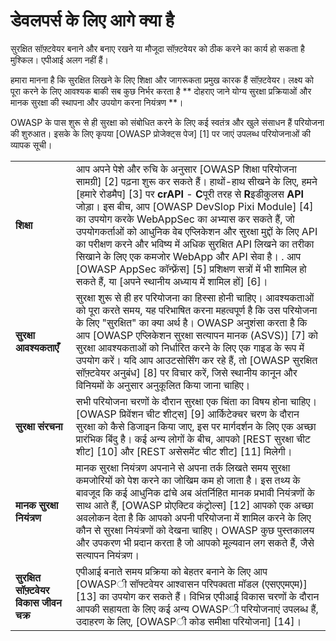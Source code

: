 डेवलपर्स के लिए आगे क्या है
==========================

सुरक्षित सॉफ़्टवेयर बनाने और बनाए रखने या मौजूदा सॉफ़्टवेयर को ठीक करने का कार्य हो सकता है
मुश्किल। एपीआई अलग नहीं हैं।

हमारा मानना ​​है कि सुरक्षित लिखने के लिए शिक्षा और जागरूकता प्रमुख कारक हैं
सॉफ़्टवेयर। लक्ष्य को पूरा करने के लिए आवश्यक बाकी सब कुछ निर्भर करता है
** दोहराए जाने योग्य सुरक्षा प्रक्रियाओं और मानक सुरक्षा की स्थापना और उपयोग करना
नियंत्रण **।

OWASP के पास शुरू से ही सुरक्षा को संबोधित करने के लिए कई स्वतंत्र और खुले संसाधन हैं
परियोजना की शुरुआत। इसके के लिए कृपया [OWASP प्रोजेक्ट्स पेज] [1] पर जाएं
उपलब्ध परियोजनाओं की व्यापक सूची।

| | |
|-|-|
| **शिक्षा** | आप अपने पेशे और रुचि के अनुसार [OWASP शिक्षा परियोजना सामग्री] [2] पढ़ना शुरू कर सकते हैं। हाथों-हाथ सीखने के लिए, हमने [हमारे रोडमैप] [3] पर **crAPI** - **C**पूरी तरह से **R**इडीकुलस **API** जोड़ा। इस बीच, आप [OWASP DevSlop Pixi Module] [4] का उपयोग करके WebAppSec का अभ्यास कर सकते हैं, जो उपयोगकर्ताओं को आधुनिक वेब एप्लिकेशन और सुरक्षा मुद्दों के लिए API का परीक्षण करने और भविष्य में अधिक सुरक्षित API लिखने का तरीका सिखाने के लिए एक कमजोर WebApp और API सेवा है। . आप [OWASP AppSec कॉन्फ़्रेंस] [5] प्रशिक्षण सत्रों में भी शामिल हो सकते हैं, या [अपने स्थानीय अध्याय में शामिल हों] [6]। |
| **सुरक्षा आवश्यकताएँ** | सुरक्षा शुरू से ही हर परियोजना का हिस्सा होनी चाहिए। आवश्यकताओं को पूरा करते समय, यह परिभाषित करना महत्वपूर्ण है कि उस परियोजना के लिए "सुरक्षित" का क्या अर्थ है। OWASP अनुशंसा करता है कि आप [OWASP एप्लिकेशन सुरक्षा सत्यापन मानक (ASVS)] [7] को सुरक्षा आवश्यकताओं को निर्धारित करने के लिए एक गाइड के रूप में उपयोग करें। यदि आप आउटसोर्सिंग कर रहे हैं, तो [OWASP सुरक्षित सॉफ़्टवेयर अनुबंध] [8] पर विचार करें, जिसे स्थानीय कानून और विनियमों के अनुसार अनुकूलित किया जाना चाहिए। |
| **सुरक्षा संरचना** | सभी परियोजना चरणों के दौरान सुरक्षा एक चिंता का विषय होना चाहिए। [OWASP प्रिवेंशन चीट शीट्स] [9] आर्किटेक्चर चरण के दौरान सुरक्षा को कैसे डिजाइन किया जाए, इस पर मार्गदर्शन के लिए एक अच्छा प्रारंभिक बिंदु है। कई अन्य लोगों के बीच, आपको [REST सुरक्षा चीट शीट] [10] और [REST असेसमेंट चीट शीट] [11] मिलेगी। |
| **मानक सुरक्षा नियंत्रण** | मानक सुरक्षा नियंत्रण अपनाने से अपना तर्क लिखते समय सुरक्षा कमजोरियों को पेश करने का जोखिम कम हो जाता है। इस तथ्य के बावजूद कि कई आधुनिक ढांचे अब अंतर्निहित मानक प्रभावी नियंत्रणों के साथ आते हैं, [OWASP प्रोएक्टिव कंट्रोल्स] [12] आपको एक अच्छा अवलोकन देता है कि आपको अपनी परियोजना में शामिल करने के लिए कौन से सुरक्षा नियंत्रणों को देखना चाहिए। OWASP कुछ पुस्तकालय और उपकरण भी प्रदान करता है जो आपको मूल्यवान लग सकते हैं, जैसे सत्यापन नियंत्रण। |
|**सुरक्षित सॉफ़्टवेयर विकास जीवन चक्र** | एपीआई बनाते समय प्रक्रिया को बेहतर बनाने के लिए आप [OWASPी सॉफ्टवेयर आश्वासन परिपक्वता मॉडल (एसएएमएम)] [13] का उपयोग कर सकते हैं। विभिन्न एपीआई विकास चरणों के दौरान आपकी सहायता के लिए कई अन्य OWASPी परियोजनाएं उपलब्ध हैं, उदाहरण के लिए, [OWASPी कोड समीक्षा परियोजना] [14]। |

[१]: https://www.owasp.org/index.php/Category:OWASP_Project
[२]: https://www.owasp.org/index.php/OWASP_Education_Material_Categorized
[३]: https://www.owasp.org/index.php/OWASP_API_Security_Project#tab=Road_Map
[४]: https://devslop.co/Home/Pixi
[५]: https://www.owasp.org/index.php/Category:OWASP_AppSec_Conference
[६]: https://www.owasp.org/index.php/OWASP_Chapter
[७]: https://www.owasp.org/index.php/Category:OWASP_Application_Security_Verification_Standard_Project
[८]: https://www.owasp.org/index.php/OWASP_Secure_Software_Contract_Annex
[९]: https://www.owasp.org/index.php/OWASP_Cheat_Sheet_Series
[१०]: https://github.com/OWASP/CheatSheetSeries/blob/master/cheatsheets/REST_Security_Cheat_Sheet.md
[११]: https://github.com/OWASP/CheatSheetSeries/blob/master/cheatsheets/REST_Assessment_Cheat_Sheet.md
[१२]: https://www.owasp.org/index.php/OWASP_Proactive_Controls#tab=OWASP_Proactive_Controls_2018
[१३]: https://www.owasp.org/index.php/OWASP_SAMM_Project
[१४]: https://www.owasp.org/index.php/Category:OWASP_Code_Review_Project

